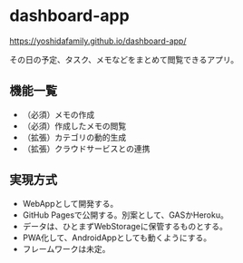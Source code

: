 # dashboard-app

https://yoshidafamily.github.io/dashboard-app/

その日の予定、タスク、メモなどをまとめて閲覧できるアプリ。

## 機能一覧

- （必須）メモの作成
- （必須）作成したメモの閲覧
- （拡張）カテゴリの動的生成
- （拡張）クラウドサービスとの連携

## 実現方式

- WebAppとして開発する。
- GitHub Pagesで公開する。別案として、GASかHeroku。
- データは、ひとまずWebStorageに保管するものとする。
- PWA化して、AndroidAppとしても動くようにする。
- フレームワークは未定。
